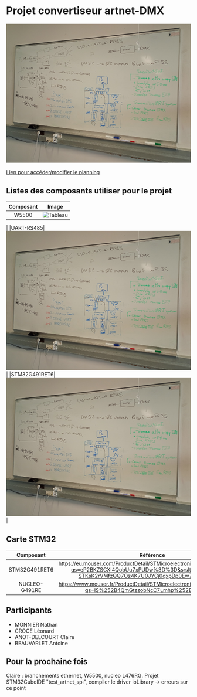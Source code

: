 # Projet convertiseur artnet-DMX

![Tableau](https://github.com/claireAnot/3D_Projet/blob/main/images/tableau_resume.jpg "Tableau résumé")

[Lien pour accéder/modifier le planning](https://docs.google.com/spreadsheets/d/186soKjPCN-PK-JzUTAcS0mT16IVo6W8UJx_HTyjIL5Y/edit?usp=sharing)

## Listes des composants utiliser pour le projet

|Composant|Image|
|:-------:|:---:|
|W5500|![Tableau]([https://github.com/claireAnot/3D_Projet/blob/main/images/tableau_resume.jpg](https://github.com/claireAnot/3D_Projet/blob/main/images/W5500.png) "Tableau résumé")
|
|UART-RS485|![Tableau](https://github.com/claireAnot/3D_Projet/blob/main/images/tableau_resume.jpg "Tableau résumé")
|
|STM32G491RET6|![Tableau](https://github.com/claireAnot/3D_Projet/blob/main/images/tableau_resume.jpg "Tableau résumé")
|

## Carte STM32
|Composant|Référence|
|:-------:|:-------:|
|STM32G491RET6 | https://eu.mouser.com/ProductDetail/STMicroelectronics/STM32G491RET6?qs=eP2BKZSCXI4QobUu7xPUDw%3D%3D&srsltid=AfmBOorBPL-STKsK2rVMfzQQ7Oz4K7U0JYCj0qxpDp0Ew72G5G8mcLyb|
|NUCLEO-G491RE | https://www.mouser.fr/ProductDetail/STMicroelectronics/NUCLEO-G491RE?qs=IS%252B4QmGtzzobNcC7Lmhp%252Bg%3D%3D|

## Participants
- MONNIER Nathan
- CROCE Léonard
- ANOT-DELCOURT Claire
- BEAUVARLET Antoine


## Pour la prochaine fois
Claire : branchements ethernet, W5500, nucleo L476RG. Projet STM32CubeIDE "test_artnet_spi", compiler le driver ioLibrary -> erreurs sur ce point
